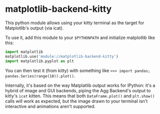 # matplotlib-backend-kitty

This python module allows using your kitty terminal
as the target for Matplotlib's output (via icat).

To use it, add this module to your `$PYTHONPATH` and 
initialize matplotlib like this:

```python
import matplotlib
matplotlib.use('module://matplotlib-backend-kitty')
import matplotlib.pyplot as plt
```

You can then test it (from kitty) with something like
`>>> import pandas; pandas.Series(range(10)).plot()`.

Internally, it's based on the way Matplatlib output works
for IPython: it's a hybrid of image and GUI backends, piping
the Agg Backend's output to kitty's `icat` kitten. This
means that both `DataFrame.plot()` and `plt.show()` calls
will work as expected, but the image drawn to your terminal
isn't interactive and animations aren't supported.

